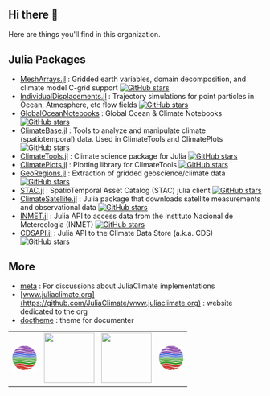 ## Hi there 👋

<!--

**Here are some ideas to get you started:**

🙋‍♀️ A short introduction - what is your organization all about?
🌈 Contribution guidelines - how can the community get involved?
👩‍💻 Useful resources - where can the community find your docs? Is there anything else the community should know?
🍿 Fun facts - what does your team eat for breakfast?
🧙 Remember, you can do mighty things with the power of [Markdown](https://docs.github.com/github/writing-on-github/getting-started-with-writing-and-formatting-on-github/basic-writing-and-formatting-syntax)
-->

Here are things you'll find in this organization.

## Julia Packages

- [MeshArrays.jl](https://github.com/JuliaClimate/MeshArrays.jl) : Gridded earth variables, domain decomposition, and climate model C-grid support [![GitHub stars](https://badgen.net/github/stars/JuliaClimate/MeshArrays.jl)](https://GitHub.com/JuliaClimate/MeshArrays.jl/stargazers/)
- [IndividualDisplacements.jl](https://github.com/JuliaClimate/IndividualDisplacements.jl) : Trajectory simulations for point particles in Ocean, Atmosphere, etc flow fields [![GitHub stars](https://badgen.net/github/stars/JuliaClimate/IndividualDisplacements.jl)](https://GitHub.com/JuliaClimate/IndividualDisplacements.jl/stargazers/)
- [GlobalOceanNotebooks](https://github.com/JuliaClimate/GlobalOceanNotebooks) : Global Ocean & Climate Notebooks [![GitHub stars](https://badgen.net/github/stars/JuliaClimate/GlobalOceanNotebooks)](https://GitHub.com/JuliaClimate/GlobalOceanNotebooks/stargazers/)
- [ClimateBase.jl](https://github.com/JuliaClimate/ClimateBase.jl) : Tools to analyze and manipulate climate (spatiotemporal) data. Used in ClimateTools and ClimatePlots [![GitHub stars](https://badgen.net/github/stars/JuliaClimate/ClimateBase.jl)](https://GitHub.com/JuliaClimate/ClimateBase.jl/stargazers/)
- [ClimateTools.jl](https://github.com/JuliaClimate/ClimateTools.jl) : Climate science package for Julia [![GitHub stars](https://badgen.net/github/stars/JuliaClimate/ClimateTools.jl)](https://GitHub.com/JuliaClimate/ClimateTools.jl/stargazers/)
- [ClimatePlots.jl](https://github.com/JuliaClimate/ClimatePlots.jl) : Plotting library for ClimateTools [![GitHub stars](https://badgen.net/github/stars/JuliaClimate/ClimatePlots.jl)](https://GitHub.com/JuliaClimate/ClimatePlots.jl/stargazers/)
- [GeoRegions.jl](https://github.com/JuliaClimate/GeoRegions.jl) : Extraction of gridded geoscience/climate data [![GitHub stars](https://badgen.net/github/stars/JuliaClimate/GeoRegions.jl)](https://GitHub.com/JuliaClimate/GeoRegions.jl/stargazers/)
- [STAC.jl](https://github.com/JuliaClimate/STAC.jl) : SpatioTemporal Asset Catalog (STAC) julia client [![GitHub stars](https://badgen.net/github/stars/JuliaClimate/STAC.jl)](https://GitHub.com/JuliaClimate/STAC.jl/stargazers/)
- [ClimateSatellite.jl](https://github.com/JuliaClimate/ClimateSatellite.jl) : Julia package that downloads satellite measurements and observational data [![GitHub stars](https://badgen.net/github/stars/JuliaClimate/ClimateSatellite.jl)](https://GitHub.com/JuliaClimate/ClimateSatellite.jl/stargazers/)
- [INMET.jl](https://github.com/JuliaClimate/INMET.jl) : Julia API to access data from the Instituto Nacional de Metereologia (INMET) [![GitHub stars](https://badgen.net/github/stars/JuliaClimate/INMET.jl)](https://GitHub.com/JuliaClimate/INMET.jl/stargazers/)
- [CDSAPI.jl](https://github.com/JuliaClimate/CDSAPI.jl) : Julia API to the Climate Data Store (a.k.a. CDS) [![GitHub stars](https://badgen.net/github/stars/JuliaClimate/CDSAPI.jl)](https://GitHub.com/JuliaClimate/CDSAPI.jl/stargazers/)

## More

- [meta](https://github.com/JuliaClimate/meta) : For discussions about JuliaClimate implementations
- [www.juliaclimate.org](https://github.com/JuliaClimate/www.juliaclimate.org) : website dedicated to the org
- [doctheme](https://github.com/JuliaClimate/doctheme) : theme for documenter

| | | | |
|:-------------------------------------:|:-------------------------------------:|:-------------------------------------:|:-------------------------------------:|
| <img src="https://github.com/JuliaClimate/meta/raw/master/docs/juliaclimatelogo.png" width="50" height="50"> | <img src="https://user-images.githubusercontent.com/20276764/143275888-ff02f149-225f-45ac-ae5e-1049e15ab215.png" width="100" height="100"> | <img src="https://user-images.githubusercontent.com/20276764/143275851-c165be3b-ca6e-44ab-bcd0-3598c04f2ab6.png" width="100" height="100"> | <img src="https://github.com/JuliaClimate/meta/raw/master/docs/juliaclimatelogo.png" width="50" height="50">

